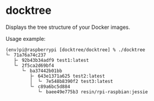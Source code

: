# docktree

Displays the tree structure of your Docker images.

Usage example:

    (env)pi@raspberrypi [docktree/docktree] % ./docktree
    └╴ 71a76a74c237
       ├╴ 92b43b34adf9 test1:latest
       └╴ 2f5ca2d69bf4
          └╴ ba37442b01bb
             ├╴ 643e1371a625 test2:latest
             │  └╴ 7e548b8390f2 test3:latest
             └╴ c89a6bc5d884
                └╴ baee49e775b3 resin/rpi-raspbian:jessie
